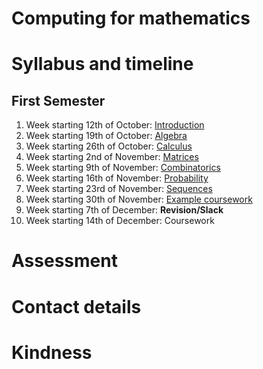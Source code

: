 # Computing for mathematics

# Syllabus and timeline

## First Semester

1. Week starting 12th of October: [Introduction](https://vknight.org/pfm/01-using-notebooks/introduction/main.html)
2. Week starting 19th of October: [Algebra](https://vknight.org/pfm/02-algebra/introduction/main.html)
3. Week starting 26th of October: [Calculus](https://vknight.org/pfm/03-calculus/introduction/main.html)
4. Week starting 2nd of November: [Matrices](https://vknight.org/pfm/04-matrices/introduction/main.html)
5. Week starting 9th of November: [Combinatorics](https://vknight.org/pfm/05-combinations-permutations/introduction/main.html)
6. Week starting 16th of November: [Probability](https://vknight.org/pfm/06-probability/introduction/main.html)
7. Week starting 23rd of November: [Sequences](https://vknight.org/pfm/07-sequences/introduction/main.html)
8. Week starting 30th of November: [Example coursework]({{root}}/assets/nbs/assessment/mock/main.ipynb)
9. Week starting 7th of December: **Revision/Slack**
9. Week starting 14th of December: Coursework

# Assessment

# Contact details

# Kindness
